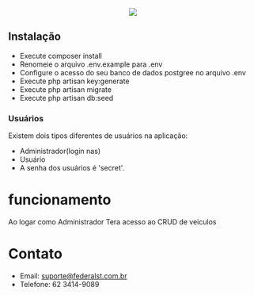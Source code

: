 <p align="center"><img src="http://site.federalst.com.br/fsmail.jpg"></p>

## Instalação 
* Execute composer install
* Renomeie o arquivo .env.example para .env
* Configure o acesso do seu banco de dados postgree no arquivo .env
* Execute php artisan key:generate
* Execute php artisan migrate
* Execute php artisan db:seed
### Usuários
Existem dois tipos diferentes de usuários na aplicação:
- Administrador(login nas)
- Usuário
- A senha dos usuários é 'secret'.


# funcionamento
  Ao logar como Administrador Tera acesso ao CRUD de veiculos 


# Contato
- Email: suporte@federalst.com.br
- Telefone: 62 3414-9089





